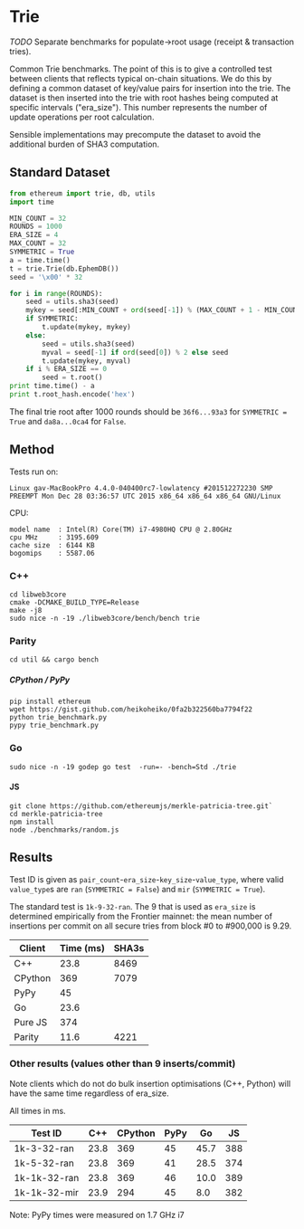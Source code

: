 # Trie

*TODO* Separate benchmarks for populate->root usage (receipt & transaction tries).

Common Trie benchmarks. The point of this is to give a controlled test between clients that reflects typical on-chain situations. We do this by defining a common dataset of key/value pairs for insertion into the trie. The dataset is then inserted into the trie with root hashes being computed at specific intervals ("era_size"). This number represents the number of update operations per root calculation.

Sensible implementations may precompute the dataset to avoid the additional burden of SHA3 computation.

## Standard Dataset

```python
from ethereum import trie, db, utils
import time

MIN_COUNT = 32
ROUNDS = 1000
ERA_SIZE = 4
MAX_COUNT = 32
SYMMETRIC = True
a = time.time()
t = trie.Trie(db.EphemDB())
seed = '\x00' * 32

for i in range(ROUNDS):
    seed = utils.sha3(seed)
    mykey = seed[:MIN_COUNT + ord(seed[-1]) % (MAX_COUNT + 1 - MIN_COUNT)]
    if SYMMETRIC:
        t.update(mykey, mykey)
    else:
        seed = utils.sha3(seed)
        myval = seed[-1] if ord(seed[0]) % 2 else seed
        t.update(mykey, myval)
    if i % ERA_SIZE == 0
        seed = t.root()
print time.time() - a 
print t.root_hash.encode('hex')
```

The final trie root after 1000 rounds should be `36f6...93a3` for `SYMMETRIC = True` and `da8a...0ca4` for `False`.


## Method

Tests run on:
```
Linux gav-MacBookPro 4.4.0-040400rc7-lowlatency #201512272230 SMP PREEMPT Mon Dec 28 03:36:57 UTC 2015 x86_64 x86_64 x86_64 GNU/Linux
```

CPU:
```
model name	: Intel(R) Core(TM) i7-4980HQ CPU @ 2.80GHz
cpu MHz		: 3195.609
cache size	: 6144 KB
bogomips	: 5587.06
```

### C++

```
cd libweb3core
cmake -DCMAKE_BUILD_TYPE=Release
make -j8
sudo nice -n -19 ./libweb3core/bench/bench trie
```

### Parity

```
cd util && cargo bench
```

##### CPython / PyPy
```
pip install ethereum
wget https://gist.github.com/heikoheiko/0fa2b322560ba7794f22
python trie_benchmark.py
pypy trie_benchmark.py
```

### Go

```
sudo nice -n -19 godep go test  -run=- -bench=Std ./trie
```

#### JS
```
git clone https://github.com/ethereumjs/merkle-patricia-tree.git`
cd merkle-patricia-tree
npm install
node ./benchmarks/random.js
```

## Results

Test ID is given as `pair_count`-`era_size`-`key_size`-`value_type`, where valid `value_type`s are `ran` (`SYMMETRIC = False`) and `mir` (`SYMMETRIC = True`).

The standard test is `1k-9-32-ran`. The 9 that is used as `era_size` is determined empirically from the Frontier mainnet: the mean number of insertions per commit on all secure tries from block #0 to #900,000 is 9.29.

| Client      | Time (ms) | SHA3s |
| ----------- | --------- | ----- |
| C++ | 23.8 | 8469 |
| CPython | 369 | 7079 |
| PyPy | 45 | |
| Go | 23.6 | |
| Pure JS | 374 | |
| Parity | 11.6 | 4221 |

### Other results (values other than 9 inserts/commit)

Note clients which do not do bulk insertion optimisations (C++, Python) will have the same time regardless of era_size.

All times in ms.

| Test ID      | C++  | CPython | PyPy | Go  | JS  |
| ------------ | ------ | ----- | --- | ---- | --- |
| 1k-3-32-ran  | 23.8   | 369   | 45 | 45.7  | 388 |
| 1k-5-32-ran  | 23.8   | 369   | 41 | 28.5  | 374 |
| 1k-1k-32-ran | 23.8   | 369   | 46 | 10.0  | 389 |
| 1k-1k-32-mir | 23.9   | 294   | 45 | 8.0   | 382 |

Note: PyPy times were measured on 1.7 GHz i7